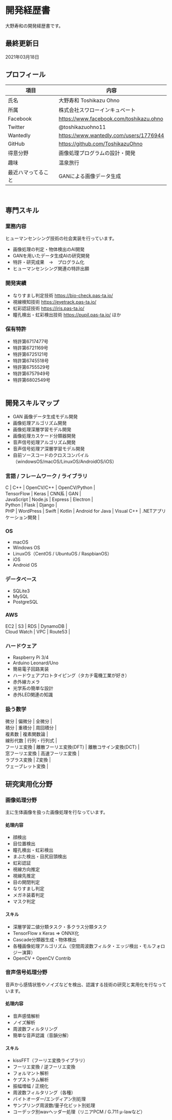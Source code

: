# 開発経歴書
大野寿和の開発経歴書です。

## 最終更新日
2021年03月18日

## プロフィール

|項目|内容|
|---|---|
|氏名|大野寿和 Toshikazu Ohno|
|所属|株式会社スワローインキュベート|
|Facebook|https://www.facebook.com/toshikazu.ohno|
|Twitter|@toshikazuohno11|
|Wantedly|https://www.wantedly.com/users/1776944|
|GitHub|https://github.com/ToshikazuOhno|
|得意分野|画像処理プログラムの設計・開発|
|趣味|温泉旅行|
|最近ハマってること|GANによる画像データ生成|
<br>

## 専門スキル
### 業務内容
ヒューマンセンシング技術の社会実装を行っています。
- 画像処理の判定・物体検出のAI開発
- GANを用いたデータ生成AIの研究開発
- 特許・研究成果　→　プログラム化
- ヒューマンセンシング関連の特許出願

### 開発実績
- なりすまし判定技術 https://bio-check.pas-ta.io/
- 視線検知技術 https://eyetrack.pas-ta.io/
- 虹彩認証技術 https://iris.pas-ta.io/
- 瞳孔検出・虹彩検出技術 https://pupil.pas-ta.io/
ほか


### 保有特許
- 特許第6717477号
- 特許第6721169号
- 特許第6725121号
- 特許第6745518号
- 特許第6755529号
- 特許第6757949号
- 特許第6802549号
<br><br>

## 開発スキルマップ
- GAN 画像データ生成モデル開発
- 画像処理アルゴリズム開発
- 画像処理深層学習モデル開発
- 画像処理カスケード分類器開発
- 音声信号処理アルゴリズム開発
- 音声信号処理ア深層学習モデル開発
- 自前ソースコードのクロスコンパイル（windowsOS/macOS/LinuxOS/AndroidOS/iOS）

### 言語 / フレームワーク / ライブラリ 
C | C++ | OpenCV/C++ | OpenCV/Python |<br>
TensorFlow | Keras | CNN系 | GAN | <br>
JavaScript | Node.js | Express | Electron |<br>
Python | Flask | Django |<br>
PHP | WordPress |
Swift | Kotlin | Android for Java |
Visual C++ | .NETアプリケーション開発 |

### OS
- macOS
- Windows OS
- LinuxOS（CentOS / UbuntuOS / RaspbianOS）
- iOS
- Android OS

### データベース
- SQLite3
- MySQL
- PostgreSQL

### AWS
EC2 | S3 | RDS | DynamoDB |<br>
Cloud Watch | VPC | Route53 |


### ハードウェア
- Raspberry Pi 3/4
- Arduino Leonard/Uno
- 簡易電子回路実装
- ハードウェアプロトタイピング（タカチ電機工業が好き）
- 赤外線カメラ
- 光学系の簡単な設計
- 赤外LED関連の知識


### 扱う数学
微分 | 偏微分 | 全微分 |<br>
積分 | 重積分 | 周回積分 |<br>
複素数 | 複素関数論 | <br>
線形代数 | 行列・行列式 |<br>
フーリエ変換 | 離散フーリエ変換(DFT) | 離散コサイン変換(DCT) |<br>
窓フーリエ変換 | 高速フーリエ変換 |<br>
ラプラス変換 | Z変換 |<br>
ウェーブレット変換 |<br>

## 研究実用化分野

### 画像処理分野
主に生体画像を扱った画像処理を行なっています。

#### 処理内容
- 顔検出
- 目位置検出
- 瞳孔検出・虹彩検出
- まぶた検出・目尻目頭検出
- 虹彩認証
- 視線方向推定
- 視線先推定
- 目の開閉判定
- なりすまし判定
- メガネ装着判定
- マスク判定

#### スキル
- 深層学習二値分類タスク・多クラス分類タスク
- TensorFlow x Keras => ONNX化
- Cascade分類器生成・物体検出
- 各種画像処理アルゴリズム（空間周波数フィルタ・エッジ検出・モルフォロジー演算）
- OpenCV + OpenCV Contrib

### 音声信号処理分野
音声から感情状態やノイズなどを検出、認識する技術の研究と実用化を行なっています。

#### 処理内容
- 音声感情解析
- ノイズ解析
- 周波数フィルタリング
- 簡単な音声認識（音韻分解）

#### スキル
- kissFFT（フーリエ変換ライブラリ）
- フーリエ変換 / 逆フーリエ変換
- フォルマント解析
- ケプストラム解析
- 振幅増幅 / 正規化
- 周波数フィルタリング（各種）
- バイトオーダー/エンディアン別処理
- サンプリング周波数/量子化ビット別処理
- コーデック別wavヘッダー処理（リニアPCM / G.711 μ-lawなど）
